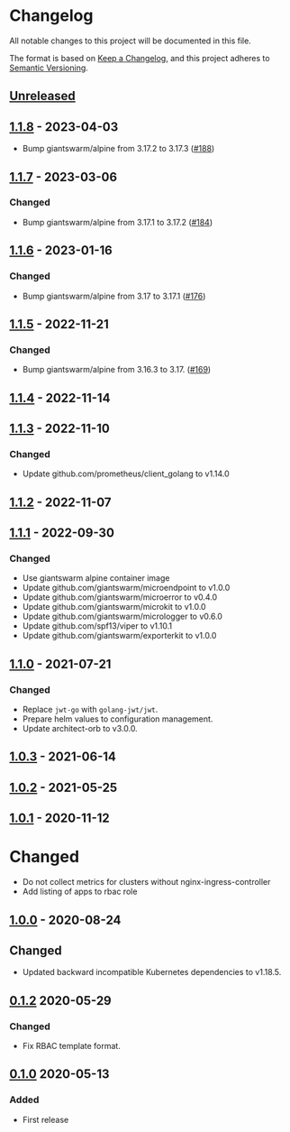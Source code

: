 # Changelog

All notable changes to this project will be documented in this file.

The format is based on [Keep a Changelog](https://keepachangelog.com/en/1.0.0/),
and this project adheres to [Semantic Versioning](https://semver.org/spec/v2.0.0.html).


## [Unreleased]

## [1.1.8] - 2023-04-03

- Bump giantswarm/alpine from 3.17.2 to 3.17.3 ([#188](https://github.com/giantswarm/ingress-exporter/pull/188))

## [1.1.7] - 2023-03-06

### Changed

- Bump giantswarm/alpine from 3.17.1 to 3.17.2 ([#184](https://github.com/giantswarm/ingress-exporter/pull/184))

## [1.1.6] - 2023-01-16

### Changed

- Bump giantswarm/alpine from 3.17 to 3.17.1 ([#176](https://github.com/giantswarm/ingress-exporter/pull/176))

## [1.1.5] - 2022-11-21

### Changed

- Bump giantswarm/alpine from 3.16.3 to 3.17. ([#169](https://github.com/giantswarm/ingress-exporter/pull/169))

## [1.1.4] - 2022-11-14

## [1.1.3] - 2022-11-10

### Changed

- Update github.com/prometheus/client_golang to v1.14.0

## [1.1.2] - 2022-11-07

## [1.1.1] - 2022-09-30

### Changed

- Use giantswarm alpine container image
- Update github.com/giantswarm/microendpoint to v1.0.0
- Update github.com/giantswarm/microerror to v0.4.0
- Update github.com/giantswarm/microkit to v1.0.0
- Update github.com/giantswarm/micrologger to v0.6.0
- Update github.com/spf13/viper to v1.10.1
- Update github.com/giantswarm/exporterkit to v1.0.0

## [1.1.0] - 2021-07-21

### Changed

- Replace `jwt-go` with `golang-jwt/jwt`.
- Prepare helm values to configuration management.
- Update architect-orb to v3.0.0.

## [1.0.3] - 2021-06-14

## [1.0.2] - 2021-05-25

## [1.0.1] - 2020-11-12

# Changed

- Do not collect metrics for clusters without nginx-ingress-controller
- Add listing of apps to rbac role

## [1.0.0] - 2020-08-24

## Changed

- Updated backward incompatible Kubernetes dependencies to v1.18.5.

## [0.1.2] 2020-05-29

### Changed
- Fix RBAC template format.

## [0.1.0] 2020-05-13

### Added
- First release

[Unreleased]: https://github.com/giantswarm/ingress-exporter/compare/v1.1.8...HEAD
[1.1.8]: https://github.com/giantswarm/ingress-exporter/compare/v1.1.7...v1.1.8
[1.1.7]: https://github.com/giantswarm/ingress-exporter/compare/v1.1.6...v1.1.7
[1.1.6]: https://github.com/giantswarm/ingress-exporter/compare/v1.1.5...v1.1.6
[1.1.5]: https://github.com/giantswarm/ingress-exporter/compare/v1.1.4...v1.1.5
[1.1.4]: https://github.com/giantswarm/ingress-exporter/compare/v1.1.3...v1.1.4
[1.1.3]: https://github.com/giantswarm/ingress-exporter/compare/v1.1.2...v1.1.3
[1.1.2]: https://github.com/giantswarm/ingress-exporter/compare/v1.1.1...v1.1.2
[1.1.1]: https://github.com/giantswarm/ingress-exporter/compare/v1.1.0...v1.1.1
[1.1.0]: https://github.com/giantswarm/ingress-exporter/compare/v1.0.3...v1.1.0
[1.0.3]: https://github.com/giantswarm/ingress-exporter/compare/v1.0.2...v1.0.3
[1.0.2]: https://github.com/giantswarm/ingress-exporter/compare/v1.0.1...v1.0.2
[1.0.1]: https://github.com/giantswarm/ingress-exporter/compare/v1.0.0...v1.0.1
[1.0.0]: https://github.com/giantswarm/ingress-exporter/compare/v0.1.2...v1.0.0
[0.1.2]: https://github.com/giantswarm/ingress-exporter/compare/v0.1.0..v0.1.2
[0.1.0]: https://github.com/giantswarm/ingress-exporter/releases/tag/v0.1.0
